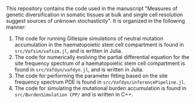 This repository contains the code used in the manuscript "Measures of genetic diversification in somatic tissues at bulk and single cell resolution suggest sources of unknown stochasticity". It is organized in the following manner:

1. The code for running Gillespie simulations of neutral mutation accumulation in the haematopoietic stem cell compartment is found in `src/Vafsim/vafsim.jl`, and is written in Julia.
2. The code for numerically evolving the partial differential equation for the site frequency spectrum of a haematopoietic stem cell compartment is found in `src/Vafdyn/vafdyn.jl`, and is written in Julia.
3. The code for performing the parameter fitting based on the site frequency spectrum PDE is found in `src/Vafdyn/inferencePipeline.jl`.
4. The code for simulating the mutational burden accumulation is found in `src/BurdenSimulation CPP/` and is written in C++.
